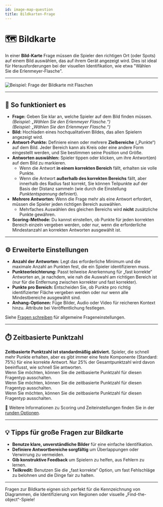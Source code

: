 ```yaml
---
id: image-map-question
title: Bildkarten-Frage
---
```


# 🗺️ Bildkarte

In einer **Bild-Karte** Frage müssen die Spieler den richtigen Ort (oder Spots) auf einem Bild auswählen, das auf ihrem Gerät angezeigt wird. Dies ist ideal für Herausforderungen bei der visuellen Identifikation, wie etwa "Wählen Sie die Erlenmeyer-Flasche".

---

![Beispiel: Frage der Bildkarte mit Flaschen](/images/question-modes/image-map/image-map-example.png)

---

## 📝 So funktioniert es

- **Frage:** Geben Sie klar an, welche Spieler auf dem Bild finden müssen.\
  _(Beispiel: „Wählen Sie den Erlenmeyer Flasche.“)_\
  _(Beispiel: „Wählen Sie den Erlenmeyer Flasche.“)_
- **Bild:** Hochladen eines hochqualitativen Bildes, das allen Spielern angezeigt wird.
- **Antwort-Punkte:** Definiere einen oder mehrere **Zielbereiche** („Punkte“) auf dem Bild. Jeder Bereich kann als Kreis oder eine andere Form eingestellt werden, und Sie bestimmen seine Position und Größe.
- **Antworten auswählen:** Spieler tippen oder klicken, um ihre Antwort(en) auf dem Bild zu markieren.
  - Wenn die Antwort **in einem korrekten Bereich** fällt, erhalten sie volle Punkte.
  - Wenn die Antwort **außerhalb des korrekten Bereichs** fällt, aber innerhalb des Radius fast korrekt, Sie können Teilpunkte auf der Basis der Distanz sammeln (wie durch die Einstellung _Punktentspannung_ definiert).
- **Mehrere Antworten:** Wenn die Frage mehr als eine Antwort erfordert, müssen die Spieler jeden richtigen Bereich auswählen.
  - Mehrfaches Auswählen des gleichen Bereichs wird **nicht** zusätzliche Punkte gewähren.
- **Scoring-Methode:** Du kannst einstellen, ob Punkte für jeden korrekten Bereich einzeln vergeben werden, oder nur, wenn die erforderliche Mindestanzahl an korrekten Antworten ausgewählt ist.

---

## ⚙️ Erweiterte Einstellungen

- **Anzahl der Antworten:** Legt das erforderliche Minimum und die maximale Anzahl an Punkten fest, die ein Spieler identifizieren muss.
- **Punkteerleichterung:** Passt teilweise Anerkennung für „fast korrekte“ Antworten an, je nachdem, wie nah die Auswahl am richtigen Bereich ist (nur für die Entfernung zwischen korrekter und fast korrekter).
- **Punkte pro Bereich:** Entscheiden Sie, ob Punkte pro richtig identifizierter Fläche vergeben werden oder nur wenn alle Mindestbereiche ausgewählt sind.
- **Anhang-Optionen:** Füge Bilder, Audio oder Video für reicheren Kontext hinzu. Attribute bei Veröffentlichung festlegen.

Siehe [Fragen schreiben](../editor/005-writing-questions.md) für allgemeine Frageneinstellungen.

---

## ⏱️ Zeitbasierte Punktzahl

**Zeitbasierte Punktzahl ist standardmäßig aktiviert.** Spieler, die schnell mehr Punkte erhalten, aber es gibt immer eine feste Komponente (Standard: 75%) für eine korrekte Antwort. Nur 25% der Gesamtpunktzahl wird davon beeinflusst, wie schnell Sie antworten.\
Wenn Sie möchten, können Sie die zeitbasierte Punktzahl für diesen Fragentyp ausschalten.\
Wenn Sie möchten, können Sie die zeitbasierte Punktzahl für diesen Fragentyp ausschalten.\
Wenn Sie möchten, können Sie die zeitbasierte Punktzahl für diesen Fragentyp ausschalten.

📘 Weitere Informationen zu Scoring und Zeiteinstellungen finden Sie in der [runden Optionen](../editor/008-round-options.md#scoring).

---

## 💡 Tipps für große Fragen zur Bildkarte

- **Benutze klare, unverständliche Bilder** für eine einfache Identifikation.
- **Definiere Antwortbereiche sorgfältig** um Überlappungen oder Verwirrung zu vermeiden.
- **Gib konstruktive Feedback** um Spielern zu helfen, aus Fehlern zu lernen.
- **Teilkredit:** Benutzen Sie die „fast korrekte“ Option, um fast Fehlschläge zu belohnen und die Dinge fair zu halten.

---

Fragen zur Bildkarte eignen sich perfekt für die Kennzeichnung von Diagrammen, die Identifizierung von Regionen oder visuelle „Find-the-object“-Spiele!
